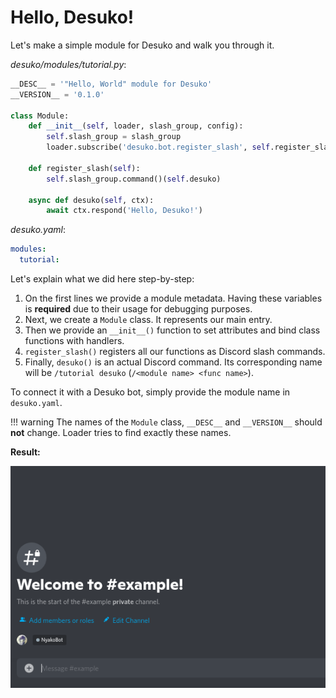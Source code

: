 # Hello, Desuko!

Let's make a simple module for Desuko and walk you through it.

*desuko/modules/tutorial.py*:
```python
__DESC__ = '"Hello, World" module for Desuko'
__VERSION__ = '0.1.0'

class Module:
    def __init__(self, loader, slash_group, config):
        self.slash_group = slash_group
        loader.subscribe('desuko.bot.register_slash', self.register_slash)

    def register_slash(self):
        self.slash_group.command()(self.desuko)

    async def desuko(self, ctx):
        await ctx.respond('Hello, Desuko!')
```

*desuko.yaml*:
```yaml
modules:
  tutorial:
```

Let's explain what we did here step-by-step:

1. On the first lines we provide a module metadata. Having these variables is **required** due to their usage for debugging purposes.
2. Next, we create a `Module` class. It represents our main entry.
3. Then we provide an `__init__()` function to set attributes and bind class functions with handlers.
4. `register_slash()` registers all our functions as Discord slash commands.
5. Finally, `desuko()` is an actual Discord command. Its corresponding name will be `/tutorial desuko` (`/<module name> <func name>`).

To connect it with a Desuko bot, simply provide the module name in `desuko.yaml`.

!!! warning
    The names of the `Module` class, `__DESC__` and `__VERSION__` should **not** change. Loader tries to find exactly these names.

**Result:**

![Result in Discord](files/HelloDesukoExample.gif)
